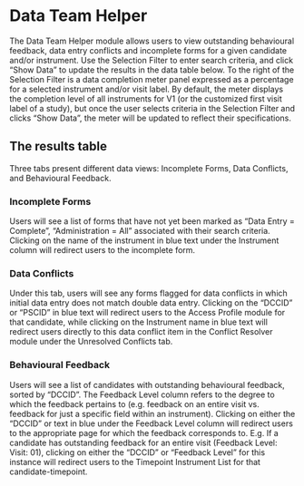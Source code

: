 # Data Team Helper

The Data Team Helper module allows users to view outstanding behavioural feedback, data entry conflicts and incomplete forms for a given candidate and/or instrument.
Use the Selection Filter to enter search criteria, and click “Show Data” to update the results in the data table below.
To the right of the Selection Filter is a data completion meter panel expressed as a percentage for a selected instrument and/or visit label. By default, the meter displays the completion level of all instruments for V1 (or the customized first visit label of a study), but once the user selects criteria in the Selection Filter and clicks “Show Data”, the meter will be updated to reflect their specifications.


## The results table
Three tabs present different data views: Incomplete Forms, Data Conflicts, and Behavioural Feedback.

### Incomplete Forms
Users will see a list of forms that have not yet been marked as “Data Entry = Complete”, “Administration = All” associated with their search criteria. Clicking on the name of the instrument in blue text under the Instrument column will redirect users to the incomplete form.

### Data Conflicts
Under this tab, users will see any forms flagged for data conflicts in which initial data entry does not match double data entry. Clicking on the “DCCID” or “PSCID” in blue text will redirect users to the Access Profile module for that candidate, while clicking on the Instrument name in blue text will redirect users directly to this data conflict item in the Conflict Resolver module under the Unresolved Conflicts tab.

### Behavioural Feedback
Users will see a list of candidates with outstanding behavioural feedback, sorted by “DCCID”. The Feedback Level column refers to the degree to which the feedback pertains to (e.g. feedback on an entire visit vs. feedback for just a specific field within an instrument). Clicking on either the “DCCID” or text in blue under the Feedback Level column will redirect users to the appropriate page for which the feedback corresponds to. E.g. If a candidate has outstanding feedback for an entire visit (Feedback Level: Visit: 01), clicking on either the “DCCID” or “Feedback Level” for this instance will redirect users to the Timepoint Instrument List for that candidate-timepoint.

